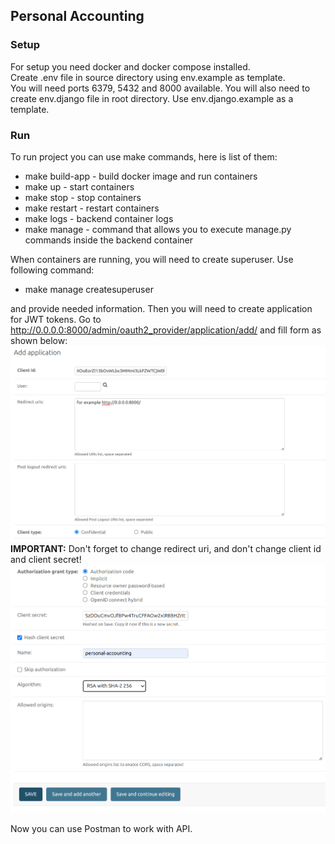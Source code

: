 ## Personal Accounting

### Setup

For setup you need docker and docker compose installed.  
Create .env file in source directory using env.example as template.  
You will need ports 6379, 5432 and 8000 available. You will also need to create env.django file in root directory.
Use env.django.example as a template.

### Run  

To run project you can use make commands, here is list of them:

- make build-app - build docker image and run containers
- make up - start containers
- make stop - stop containers
- make restart - restart containers
- make logs - backend container logs 
- make manage - command that allows you to execute manage.py commands inside the backend container

When containers are running, you will need to create superuser. Use following command:  

- make manage createsuperuser  

and provide needed information. Then you will need to create application for JWT tokens. Go to 
http://0.0.0.0:8000/admin/oauth2_provider/application/add/ and fill form as shown below:
![create application screenshot 1](docs/images/jwt_application_1.png)
**IMPORTANT:** Don't forget to change redirect uri, and don't change client id and client secret!
![create application screenshot 2](docs/images/jwt_application_2.png)  

Now you can use Postman to work with API.
